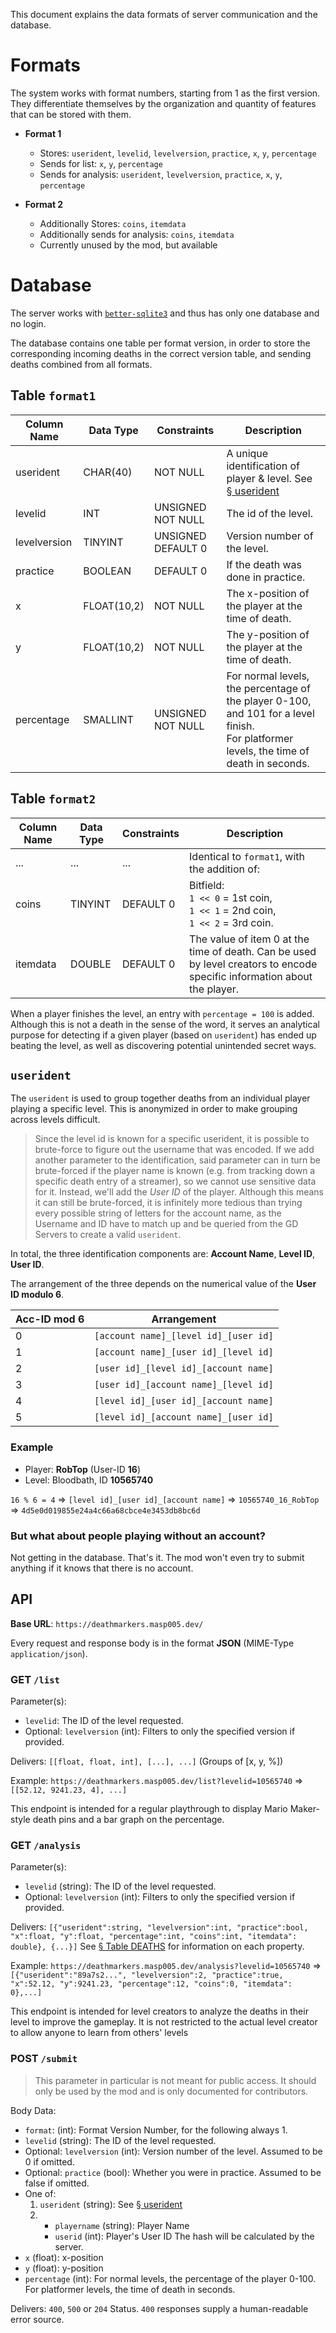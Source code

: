 This document explains the data formats of server communication and the database.

# Formats

The system works with format numbers, starting from 1 as the first version. They differentiate themselves by the organization and quantity of features that can be stored with them.

- **Format 1**
  - Stores: `userident`, `levelid`, `levelversion`, `practice`, `x`, `y`, `percentage`
  - Sends for list: `x`, `y`, `percentage`
  - Sends for analysis: `userident`, `levelversion`, `practice`, `x`, `y`, `percentage`

- **Format 2**
  - Additionally Stores: `coins`, `itemdata`
  - Additionally sends for analysis: `coins`, `itemdata`
  - Currently unused by the mod, but available

# Database

The server works with [`better-sqlite3`](https://www.npmjs.com/package/better-sqlite3) and thus has only one database and no login.

The database contains one table per format version, in order to store the corresponding incoming deaths in the correct version table, and sending deaths combined from all formats.

## Table `format1`

| Column Name | Data Type | Constraints | Description |
|-|-|-|-|
| userident | CHAR(40) | NOT NULL | A unique identification of player & level. See [§ userident](#userident) |
| levelid | INT | UNSIGNED NOT NULL | The id of the level.
| levelversion | TINYINT | UNSIGNED DEFAULT 0 | Version number of the level. |
| practice | BOOLEAN | DEFAULT 0 | If the death was done in practice. |
| x | FLOAT(10,2) | NOT NULL | The x-position of the player at the time of death. |
| y | FLOAT(10,2) | NOT NULL | The y-position of the player at the time of death. |
| percentage | SMALLINT | UNSIGNED NOT NULL | For normal levels, the percentage of the player 0-100, and 101 for a level finish.<br>For platformer levels, the time of death in seconds.

## Table `format2`

| Column Name | Data Type | Constraints | Description |
|-|-|-|-|
| ... | ... | ... | Identical to `format1`, with the addition of: |
| coins | TINYINT | DEFAULT 0 | Bitfield:<br>`1 << 0` = 1st coin,<br>`1 << 1` = 2nd coin,<br>`1 << 2` = 3rd coin. |
| itemdata | DOUBLE | DEFAULT 0 | The value of item 0 at the time of death. Can be used by level creators to encode specific information about the player. |

When a player finishes the level, an entry with `percentage = 100` is added. Although this is not a death in the sense of the word, it serves an analytical purpose for detecting if a given player (based on `userident`) has ended up beating the level, as well as discovering potential unintended secret ways.

## `userident`

The `userident` is used to group together deaths from an individual player playing a specific level. This is anonymized in order to make grouping across levels difficult.

> Since the level id is known for a specific userident, it is possible to brute-force to figure out the username that was encoded. If we add another parameter to the identification, said parameter can in turn be brute-forced if the player name is known (e.g. from tracking down a specific death entry of a streamer), so we cannot use sensitive data for it. Instead, we'll add the *User ID* of the player. Although this means it can still be brute-forced, it is infinitely more tedious than trying every possible string of letters for the account name, as the Username and ID have to match up and be queried from the GD Servers to create a valid `userident`.

In total, the three identification components are: **Account Name**, **Level ID**, **User ID**.

The arrangement of the three depends on the numerical value of the **User ID modulo 6**.

Acc-ID mod 6 | Arrangement
-|-
0 | `[account name]_[level id]_[user id]`
1 | `[account name]_[user id]_[level id]`
2 | `[user id]_[level id]_[account name]`
3 | `[user id]_[account name]_[level id]`
4 | `[level id]_[user id]_[account name]`
5 | `[level id]_[account name]_[user id]`

### Example

- Player: **RobTop** (User-ID **16**)
- Level: Bloodbath, ID **10565740**

`16 % 6 = 4`
⇒ `[level id]_[user id]_[account name]`
⇒ `10565740_16_RobTop`
⇒ `4d5e0d019855e24a4c66a68cbce4e3453db8bc6d`

### But what about people playing without an account?

Not getting in the database. That's it. The mod won't even try to submit anything if it knows that there is no account.

## API

**Base URL**: `https://deathmarkers.masp005.dev/`

Every request and response body is in the format **JSON** (MIME-Type `application/json`).

### GET `/list`

Parameter(s):
- `levelid`: The ID of the level requested.
- Optional: `levelversion` (int): Filters to only the specified version if provided.

Delivers: `[[float, float, int], [...], ...]` (Groups of [x, y, %])

Example: `https://deathmarkers.masp005.dev/list?levelid=10565740`
⇒ `[[52.12, 9241.23, 4], ...]`

This endpoint is intended for a regular playthrough to display Mario Maker-style death pins and a bar graph on the percentage.

### GET `/analysis`

Parameter(s):
- `levelid` (string): The ID of the level requested.
- Optional: `levelversion` (int): Filters to only the specified version if provided.

Delivers: `[{"userident":string, "levelversion":int, "practice":bool, "x":float, "y":float, "percentage":int, "coins":int, "itemdata": double}, {...}]`
See [§ Table DEATHS](#table-format1) for information on each property.

Example: `https://deathmarkers.masp005.dev/analysis?levelid=10565740`
⇒ `[{"userident":"89a7s2...", "levelversion":2, "practice":true, "x":52.12, "y":9241.23, "percentage":12, "coins":0, "itemdata": 0},...]`

This endpoint is intended for level creators to analyze the deaths in their level to improve the gameplay. It is not restricted to the actual level creator to allow anyone to learn from others' levels

### POST `/submit`

> This parameter in particular is not meant for public access. It should only be used by the mod and is only documented for contributors.

Body Data:
- `format`: (int): Format Version Number, for the following always 1.
- `levelid` (string): The ID of the level requested.
- Optional: `levelversion` (int): Version number of the level. Assumed to be 0 if omitted.
- Optional: `practice` (bool): Whether you were in practice. Assumed to be false if omitted.
- One of:
  1. `userident` (string): See [§ userident](#userident)
  2. - `playername` (string): Player Name
     - `userid` (int): Player's User ID
     The hash will be calculated by the server.
- `x` (float): x-position
- `y` (float): y-position
- `percentage` (int): For normal levels, the percentage of the player 0-100. For platformer levels, the time of death in seconds.
<!--
- Optional: One of:
  1. `coins` (int): Integer Bitfield, see above.
  2. - `coin1` (boolean): Whether coin 1 was collected.
     - `coin2` (boolean): Whether coin 2 was collected.
     - `coin3` (boolean): Whether coin 3 was collected.
     Each of these are optional, assuming `false` if omitted.
- Optional: `itemdata` (double): Value of Item ID 0.
-->

Delivers: `400`, `500` or `204` Status. `400` responses supply a human-readable error source.